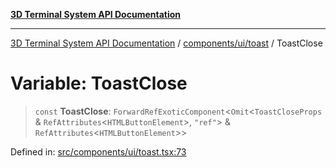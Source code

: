 [**3D Terminal System API Documentation**](../../../../README.md)

***

[3D Terminal System API Documentation](../../../../README.md) / [components/ui/toast](../README.md) / ToastClose

# Variable: ToastClose

> `const` **ToastClose**: `ForwardRefExoticComponent`\<`Omit`\<`ToastCloseProps` & `RefAttributes`\<`HTMLButtonElement`\>, `"ref"`\> & `RefAttributes`\<`HTMLButtonElement`\>\>

Defined in: [src/components/ui/toast.tsx:73](https://github.com/Dicommunitas/ThreeJS_Terminal_3D/blob/1e74b7c848780edcc8caac62c0023b31b5be34f5/src/components/ui/toast.tsx#L73)
